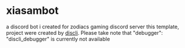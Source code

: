 # xiasambot
a discord bot i created for zodiacs gaming discord server
this template, project were created by [discli](https://github.com/znqi/discli). Please take note that "debugger": "discli_debugger" is currently not available
